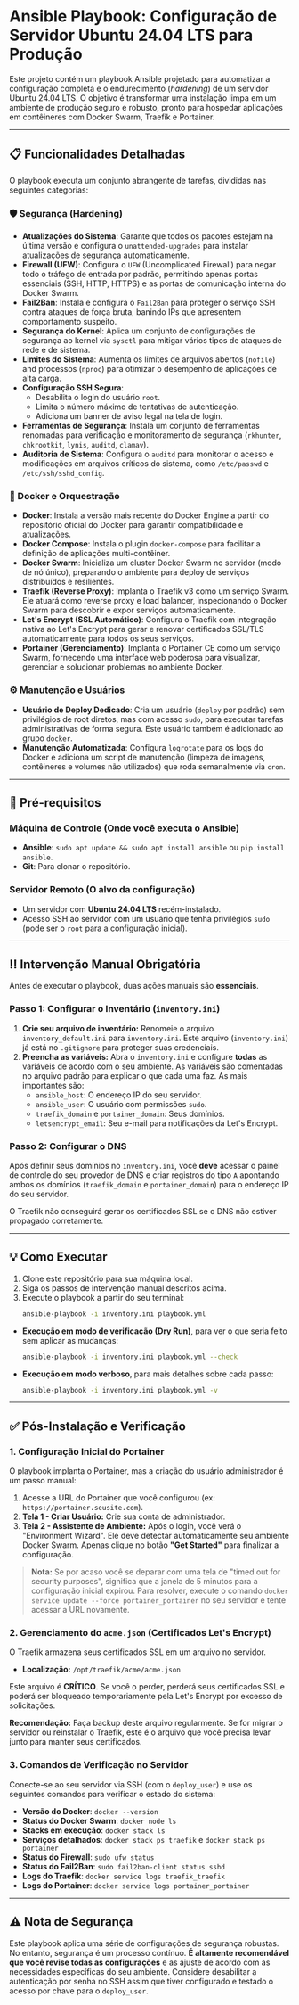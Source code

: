 # Ansible Playbook: Configuração de Servidor Ubuntu 24.04 LTS para Produção

Este projeto contém um playbook Ansible projetado para automatizar a configuração completa e o endurecimento (*hardening*) de um servidor Ubuntu 24.04 LTS. O objetivo é transformar uma instalação limpa em um ambiente de produção seguro e robusto, pronto para hospedar aplicações em contêineres com Docker Swarm, Traefik e Portainer.

---

## 📋 Funcionalidades Detalhadas

O playbook executa um conjunto abrangente de tarefas, divididas nas seguintes categorias:

### 🛡️ Segurança (Hardening)
- **Atualizações do Sistema**: Garante que todos os pacotes estejam na última versão e configura o `unattended-upgrades` para instalar atualizações de segurança automaticamente.
- **Firewall (UFW)**: Configura o `UFW` (Uncomplicated Firewall) para negar todo o tráfego de entrada por padrão, permitindo apenas portas essenciais (SSH, HTTP, HTTPS) e as portas de comunicação interna do Docker Swarm.
- **Fail2Ban**: Instala e configura o `Fail2Ban` para proteger o serviço SSH contra ataques de força bruta, banindo IPs que apresentem comportamento suspeito.
- **Segurança do Kernel**: Aplica um conjunto de configurações de segurança ao kernel via `sysctl` para mitigar vários tipos de ataques de rede e de sistema.
- **Limites do Sistema**: Aumenta os limites de arquivos abertos (`nofile`) and processos (`nproc`) para otimizar o desempenho de aplicações de alta carga.
- **Configuração SSH Segura**:
  - Desabilita o login do usuário `root`.
  - Limita o número máximo de tentativas de autenticação.
  - Adiciona um banner de aviso legal na tela de login.
- **Ferramentas de Segurança**: Instala um conjunto de ferramentas renomadas para verificação e monitoramento de segurança (`rkhunter`, `chkrootkit`, `lynis`, `auditd`, `clamav`).
- **Auditoria de Sistema**: Configura o `auditd` para monitorar o acesso e modificações em arquivos críticos do sistema, como `/etc/passwd` e `/etc/ssh/sshd_config`.

### 🐳 Docker e Orquestração
- **Docker**: Instala a versão mais recente do Docker Engine a partir do repositório oficial do Docker para garantir compatibilidade e atualizações.
- **Docker Compose**: Instala o plugin `docker-compose` para facilitar a definição de aplicações multi-contêiner.
- **Docker Swarm**: Inicializa um cluster Docker Swarm no servidor (modo de nó único), preparando o ambiente para deploy de serviços distribuídos e resilientes.
- **Traefik (Reverse Proxy)**: Implanta o Traefik v3 como um serviço Swarm. Ele atuará como reverse proxy e load balancer, inspecionando o Docker Swarm para descobrir e expor serviços automaticamente.
- **Let's Encrypt (SSL Automático)**: Configura o Traefik com integração nativa ao Let's Encrypt para gerar e renovar certificados SSL/TLS automaticamente para todos os seus serviços.
- **Portainer (Gerenciamento)**: Implanta o Portainer CE como um serviço Swarm, fornecendo uma interface web poderosa para visualizar, gerenciar e solucionar problemas no ambiente Docker.

### ⚙️ Manutenção e Usuários
- **Usuário de Deploy Dedicado**: Cria um usuário (`deploy` por padrão) sem privilégios de root diretos, mas com acesso `sudo`, para executar tarefas administrativas de forma segura. Este usuário também é adicionado ao grupo `docker`.
- **Manutenção Automatizada**: Configura `logrotate` para os logs do Docker e adiciona um script de manutenção (limpeza de imagens, contêineres e volumes não utilizados) que roda semanalmente via `cron`.

---

## 🚀 Pré-requisitos

### Máquina de Controle (Onde você executa o Ansible)
- **Ansible**: `sudo apt update && sudo apt install ansible` ou `pip install ansible`.
- **Git**: Para clonar o repositório.

### Servidor Remoto (O alvo da configuração)
- Um servidor com **Ubuntu 24.04 LTS** recém-instalado.
- Acesso SSH ao servidor com um usuário que tenha privilégios `sudo` (pode ser o `root` para a configuração inicial).

---

## ‼️ Intervenção Manual Obrigatória

Antes de executar o playbook, duas ações manuais são **essenciais**.

### Passo 1: Configurar o Inventário (`inventory.ini`)

1.  **Crie seu arquivo de inventário:** Renomeie o arquivo `inventory_default.ini` para `inventory.ini`. Este arquivo (`inventory.ini`) já está no `.gitignore` para proteger suas credenciais.
2.  **Preencha as variáveis:** Abra o `inventory.ini` e configure **todas** as variáveis de acordo com o seu ambiente. As variáveis são comentadas no arquivo padrão para explicar o que cada uma faz. As mais importantes são:
    - `ansible_host`: O endereço IP do seu servidor.
    - `ansible_user`: O usuário com permissões `sudo`.
    - `traefik_domain` e `portainer_domain`: Seus domínios.
    - `letsencrypt_email`: Seu e-mail para notificações da Let's Encrypt.

### Passo 2: Configurar o DNS

Após definir seus domínios no `inventory.ini`, você **deve** acessar o painel de controle do seu provedor de DNS e criar registros do tipo `A` apontando ambos os domínios (`traefik_domain` e `portainer_domain`) para o endereço IP do seu servidor.

O Traefik não conseguirá gerar os certificados SSL se o DNS não estiver propagado corretamente.

---

## 💡 Como Executar

1.  Clone este repositório para sua máquina local.
2.  Siga os passos de intervenção manual descritos acima.
3.  Execute o playbook a partir do seu terminal:
    ```bash
    ansible-playbook -i inventory.ini playbook.yml
    ```
- **Execução em modo de verificação (Dry Run)**, para ver o que seria feito sem aplicar as mudanças:
  ```bash
  ansible-playbook -i inventory.ini playbook.yml --check
  ```
- **Execução em modo verboso**, para mais detalhes sobre cada passo:
  ```bash
  ansible-playbook -i inventory.ini playbook.yml -v
  ```

---

## ✅ Pós-Instalação e Verificação

### 1. Configuração Inicial do Portainer
O playbook implanta o Portainer, mas a criação do usuário administrador é um passo manual:

1.  Acesse a URL do Portainer que você configurou (ex: `https://portainer.seusite.com`).
2.  **Tela 1 - Criar Usuário:** Crie sua conta de administrador.
3.  **Tela 2 - Assistente de Ambiente:** Após o login, você verá o "Environment Wizard". Ele deve detectar automaticamente seu ambiente Docker Swarm. Apenas clique no botão **"Get Started"** para finalizar a configuração.

> **Nota:** Se por acaso você se deparar com uma tela de "timed out for security purposes", significa que a janela de 5 minutos para a configuração inicial expirou. Para resolver, execute o comando `docker service update --force portainer_portainer` no seu servidor e tente acessar a URL novamente.

### 2. Gerenciamento do `acme.json` (Certificados Let's Encrypt)

O Traefik armazena seus certificados SSL em um arquivo no servidor.

-   **Localização:** `/opt/traefik/acme/acme.json`

Este arquivo é **CRÍTICO**. Se você o perder, perderá seus certificados SSL e poderá ser bloqueado temporariamente pela Let's Encrypt por excesso de solicitações.

**Recomendação:** Faça backup deste arquivo regularmente. Se for migrar o servidor ou reinstalar o Traefik, este é o arquivo que você precisa levar junto para manter seus certificados.

### 3. Comandos de Verificação no Servidor

Conecte-se ao seu servidor via SSH (com o `deploy_user`) e use os seguintes comandos para verificar o estado do sistema:

-   **Versão do Docker**: `docker --version`
-   **Status do Docker Swarm**: `docker node ls`
-   **Stacks em execução**: `docker stack ls`
-   **Serviços detalhados**: `docker stack ps traefik` e `docker stack ps portainer`
-   **Status do Firewall**: `sudo ufw status`
-   **Status do Fail2Ban**: `sudo fail2ban-client status sshd`
-   **Logs do Traefik**: `docker service logs traefik_traefik`
-   **Logs do Portainer**: `docker service logs portainer_portainer`

---

## ⚠️ Nota de Segurança

Este playbook aplica uma série de configurações de segurança robustas. No entanto, segurança é um processo contínuo. **É altamente recomendável que você revise todas as configurações** e as ajuste de acordo com as necessidades específicas do seu ambiente. Considere desabilitar a autenticação por senha no SSH assim que tiver configurado e testado o acesso por chave para o `deploy_user`. 
